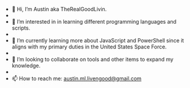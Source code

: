<!---TheRealGoodLivin/TheRealGoodLivin is a ✨ special ✨ repository because its `README.md` (this file) appears on your GitHub profile. You can click the Preview link to take a look at your changes.--->
- 👋 Hi, I’m Austin aka TheRealGoodLivin.
- 
- 👀 I’m interested in in learning different programming languages and scripts.
- 
- 🌱 I’m currently learning more about JavaScript and PowerShell since it aligns with my primary duties in the United States Space Force.
- 
- 💞️ I’m looking to collaborate on tools and other items to expand my knowledge.
- 
- 📫 How to reach me: austin.ml.livengood@gmail.com
